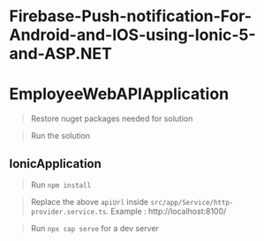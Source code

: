 # Firebase-Push-notification-For-Android-and-IOS-using-Ionic-5-and-ASP.NET

# EmployeeWebAPIApplication

  > Restore nuget packages needed for solution
  
  > Run the solution

## IonicApplication

  > Run `npm install`
  
  > Replace the above `apiUrl` inside `src/app/Service/http-provider.service.ts`. Example : http://localhost:8100/
  
  > Run `npx cap serve` for a dev server

